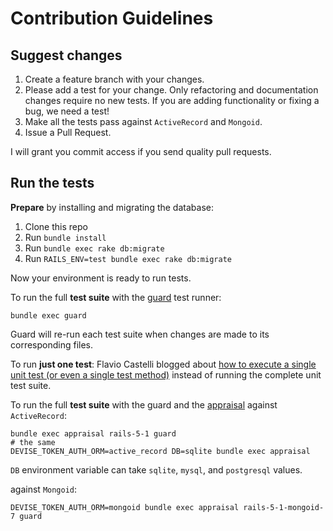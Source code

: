 # Contribution Guidelines

## Suggest changes

1. Create a feature branch with your changes.
2. Please add a test for your change. Only refactoring and documentation changes require no new tests. If you are adding functionality or fixing a bug, we need a test!
3. Make all the tests pass against `ActiveRecord` and `Mongoid`.
4. Issue a Pull Request.

I will grant you commit access if you send quality pull requests.

## Run the tests

**Prepare** by installing and migrating the database:

1. Clone this repo
1. Run `bundle install`
1. Run `bundle exec rake db:migrate`
1. Run `RAILS_ENV=test bundle exec rake db:migrate`

Now your environment is ready to run tests.

To run the full **test suite** with the [guard](https://github.com/guard/guard) test runner:

```shell
bundle exec guard
```

Guard will re-run each test suite when changes are made to its corresponding files.

To run **just one test**: Flavio Castelli blogged about [how to execute a single unit test (or even a single test method)](https://flavio.castelli.me/2010/05/28/how-to-run-a-single-rails-unit-test/) instead of running the complete unit test suite.

To run the full **test suite** with the guard and the [appraisal](https://github.com/thoughtbot/appraisal) against `ActiveRecord`:

```shell
bundle exec appraisal rails-5-1 guard
# the same
DEVISE_TOKEN_AUTH_ORM=active_record DB=sqlite bundle exec appraisal
```

`DB` environment variable can take `sqlite`, `mysql`, and `postgresql` values.

against `Mongoid`:

```shell
DEVISE_TOKEN_AUTH_ORM=mongoid bundle exec appraisal rails-5-1-mongoid-7 guard
```
